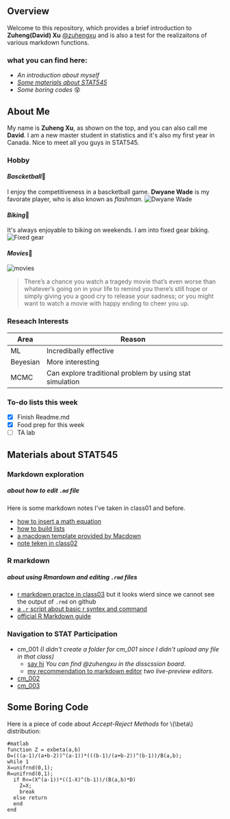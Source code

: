 ## Overview

Welcome to this repository, which provides a brief introduction to **Zuheng(David) Xu** [@zuhengxu](https://github.com/zuhengxu) and is also a test for the realizaitons of various markdown functions.

### what you can find here:
* *An introduction about myself*
* *[Some materials about STAT545](https://github.com/zuhengxu/STAT545_participation)*
* *Some boring codes* :dizzy_face:

## About Me 
My name is **Zuheng Xu**, as shown on the top, and you can also call me **David**. I am a new master student in statistics and it's also my first year in Canada. Nice to meet all you guys in STAT545.

### Hobby
#### *Bascketball*:basketball:
I enjoy the competitiveness in a bascketball game. **Dwyane Wade** is my favorate player, who is also known as *flashman*.
![Dwyane Wade](http://hauteliving.com/wp-content/uploads/2018/02/IMG_0417.jpg)

  
#### *Biking*:bicyclist:
It's always enjoyable to biking on weekends. I am into fixed gear biking.
![Fixed gear](http://78.media.tumblr.com/7615d8f73ef8109a79f4f1f379a0675f/tumblr_n5ugj5Vh3Y1qd8i4ko1_400.gif)

#### *Movies*:movie_camera:
![movies](https://qph.fs.quoracdn.net/main-qimg-51ed1bcde002dca611ea48918e008401) 

> There’s a chance you watch a tragedy movie that’s even worse than whatever’s going on in your life to remind you there’s still hope or simply giving you a good cry to release your sadness; or you might want to watch a movie with happy ending to cheer you up. 

### Reseach Interests
| **Area** | **Reason**                        |
|------------------------|--------------------------|
| ML|Incredibally effective    |
|Beyesian | More interesting  |
| MCMC   | Can explore traditional problem by using stat simulation|


### To-do lists this week
- [x] Finish Readme.md
- [x] Food prep for this week 
- [ ] TA lab

## Materials about STAT545

### Markdown exploration 
##### about how to edit `.md` file 
Here is some markdown notes I've taken in class01 and before.
* [how to insert a math equation](https://github.com/zuhengxu/STAT545_participation/blob/master/Markdown%20Math%20equations.md)
* [how to build lists](https://github.com/zuhengxu/STAT545_participation/blob/master/lists.md)
* [a macdown template provided by Macdown](https://github.com/zuhengxu/STAT545_participation/blob/master/markdown%20template.md)
* [note teken in class02](https://github.com/zuhengxu/STAT545_participation/blob/master/md%20explorer/md%20explorer.md)


### R markdown
##### about using Rmardown and editing `.rmd` files 
* [r markdown practce in class03](https://github.com/zuhengxu/STAT545_participation/blob/master/cm_003/in%20class%20excercise_sep11.Rmd) 
but it looks wierd since we cannot see the output of `.rmd` on github
* [a `.r` script about basic r syntex and command](https://github.com/zuhengxu/STAT545_participation/blob/master/cm_003/cm003-in%20class%20exercise-R.r)
* [official R Markdown guide](https://bookdown.org/yihui/rmarkdown/)

### Navigation to STAT Participation

* cm_001 *(I didn't create a folder for cm_001 since I didn't upload any file in that class)*
  * [say hi](https://github.com/STAT545-UBC/Discussion-Internal/issues/2) *You can find @zuhengxu in the disscssion board*.
  * [my recommendation to markdown editor](https://github.com/STAT545-UBC/Discussion-Internal/issues/6) *two live-preview editors*.
* [cm_002](https://github.com/zuhengxu/STAT545_participation/tree/master/cm_002)
* [cm_003](https://github.com/zuhengxu/STAT545_participation/tree/master/cm_003)


## Some Boring Code

<script type="text/javascript" src="http://cdn.mathjax.org/mathjax/latest/MathJax.js?config=default"></script>

Here is a piece of code about *Accept-Reject Methods* for \\(\beta\\) distribution: 

```
#matlab
function Z = exbeta(a,b) 
D=(((a-1)/(a+b-2))^(a-1))*(((b-1)/(a+b-2))^(b-1))/B(a,b);
while 1
X=unifrnd(0,1);
R=unifrnd(0,1);
  if R<=(X^(a-1))*((1-X)^(b-1))/(B(a,b)*D)
    Z=X;
    break
  else return
  end
end
```
